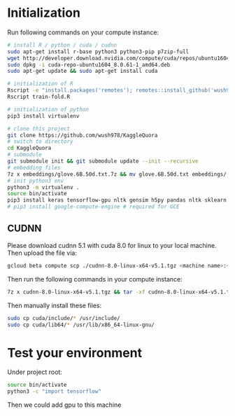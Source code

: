 # Initialization

Run following commands on your compute instance:

```sh
# install R / python / cuda / cudnn
sudo apt-get install r-base python3 python3-pip p7zip-full
wget http://developer.download.nvidia.com/compute/cuda/repos/ubuntu1604/x86_64/cuda-repo-ubuntu1604_8.0.61-1_amd64.deb
sudo dpkg -i cuda-repo-ubuntu1604_8.0.61-1_amd64.deb
sudo apt-get update && sudo apt-get install cuda

# initialization of R
Rscript -e "install.packages('remotes'); remotes::install_github('wush978/pvm'); pvm::import.packages()"
Rscript train-fold.R

# initialization of python
pip3 install virtualenv

# clone this project
git clone https://github.com/wush978/KaggleQuora
# switch to directory
cd KaggleQuora
# submodule
git submodule init && git submodule update --init --recursive
# embedding files
7z x embeddings/glove.6B.50d.txt.7z && mv glove.6B.50d.txt embeddings/
# init python3 env
python3 -m virtualenv .
source bin/activate
pip3 install keras tensorflow-gpu nltk gensim h5py pandas nltk sklearn
# pip3 install google-compute-engine # required for GCE
```

## CUDNN

Please download cudnn 5.1 with cuda 8.0 for linux to your local machine. Then upload the file via:

```sh
gcloud beta compute scp ./cudnn-8.0-linux-x64-v5.1.tgz <machine name>:~/
```

Then run the following commands in your compute instance:

```sh
7z x cudnn-8.0-linux-x64-v5.1.tgz && tar -xf cudnn-8.0-linux-x64-v5.1.tar
```

Then manually install these files:

```sh
sudo cp cuda/include/* /usr/include/
sudo cp cuda/lib64/* /usr/lib/x86_64-linux-gnu/
```

# Test your environment

Under project root:

```sh
source bin/activate
python3 -c "import tensorflow"
```

Then we could add gpu to this machine
